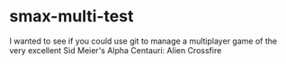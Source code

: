 # smax-multi-test
I wanted to see if you could use git to manage a multiplayer game of the very excellent Sid Meier's Alpha Centauri: Alien Crossfire

